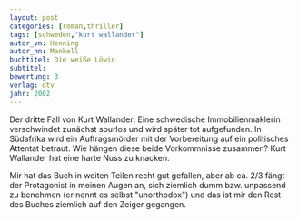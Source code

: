```yaml
---
layout: post
categories: [roman,thriller]
tags: [schweden,"kurt wallander"]
autor_vn: Henning
autor_nn: Mankell
buchtitel: Die weiße Löwin
subtitel:
bewertung: 3
verlag: dtv
jahr: 2002
---
```


Der dritte Fall von Kurt Wallander: Eine schwedische Immobilienmaklerin verschwindet zunächst spurlos und wird später tot aufgefunden. In Südafrika wird ein Auftragsmörder mit der Vorbereitung auf ein politisches Attentat betraut. Wie hängen diese beide Vorkommnisse zusammen? Kurt Wallander hat eine harte Nuss zu knacken.

Mir hat das Buch in weiten Teilen recht gut gefallen, aber ab ca. 2/3 fängt der Protagonist in meinen Augen an, sich ziemlich dumm bzw. unpassend zu benehmen (er nennt es selbst "unorthodox") und das ist mir den Rest des Buches ziemlich auf den Zeiger gegangen.
